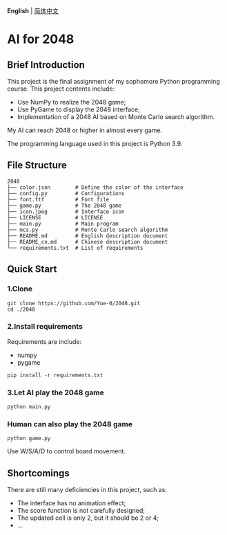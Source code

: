 __English__ | [简体中文](README_cn.md)

# AI for 2048

## Brief Introduction

This project is the final assignment of my sophomore Python programming course.
This project contents include:

* Use NumPy to realize the 2048 game;
* Use PyGame to display the 2048 interface;
* Implementation of a 2048 AI based on Monte Carlo search algorithm.

My AI can reach 2048 or higher in almost every game.

The programming language used in this project is Python 3.9.

## File Structure

```
2048
├── color.json        # Define the color of the interface
├── config.py         # Configurations
├── font.ttf          # Font file
├── game.py           # The 2048 game
├── icon.jpeg         # Interface icon
├── LICENSE           # LICENSE
├── main.py           # Main program
├── mcs.py            # Monte Carlo search algorithm
├── README.md         # English description document
├── README_cn.md      # Chinese description document
└── requirements.txt  # List of requirements
```

## Quick Start

### 1.Clone

```shell
git clone https://github.com/Yue-0/2048.git
cd ./2048
```

### 2.Install requirements

Requirements are include:
* numpy
* pygame

```shell
pip install -r requirements.txt
```

### 3.Let AI play the 2048 game

```shell
python main.py
```

### Human can also play the 2048 game

```shell
python game.py
```

Use W/S/A/D to control board movement.

## Shortcomings

There are still many deficiencies in this project, such as:

* The interface has no animation effect;
* The score function is not carefully designed;
* The updated cell is only 2, but it should be 2 or 4;
* ...
